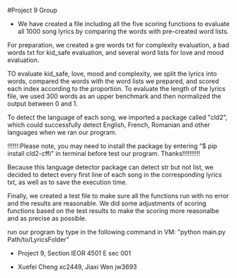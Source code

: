 #Project 9 Group

- We have created a file including all the five scoring functions to evaluate all 1000 song lyrics by comparing the words with pre-created word lists. 

For preparation, we created a gre words txt for complexity evaluation, a bad words txt for kid_safe evaluation, and several word lists for love and mood evaluation. 

TO evaluate kid_safe, love, mood and complexity, we split the lyrics into words, compared the words with the word lists we prepared, and scored each index according to the proportion.
To evaluate the length of the lyrics file, we used 300 words as an upper benchmark and then normalized the output between 0 and 1.

To detect the language of each song, we imported a package called "cld2", which could successfully detect English, French, Romanian and other languages when we ran our program. 

!!!!!!:Please note, you may need to install the package by entering "$ pip install cld2-cffi" in terminal before test our program. Thanks!!!!!!!!!!

Because this language detector package can detect str but not list, we decided to detect every first line of each song in the corresponding lyrics txt, as well as to save the execution time.

Finally, we created a test file to make sure all the functions run with no error and the results are reasonable. We did some adjustments of scoring functions based on the test results to make the scoring more reasonalbe and as precise as possible.

run our program by type in the following command in VM: "python main.py Path/to/LyricsFolder"

- Project 9, Section IEOR 4501 E sec 001

- Xuefei Cheng xc2449, Jiaxi Wen jw3693